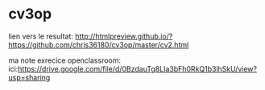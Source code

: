 # cv3op
lien vers le resultat:
http://htmlpreview.github.io/?https://github.com/chris36180/cv3op/master/cv2.html

ma note exrecice openclassroom:
ici:https://drive.google.com/file/d/0BzdauTg8LIa3bFh0RkQ1b3lhSkU/view?usp=sharing
